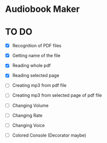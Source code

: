 # Audiobook Maker

# TO DO

-[x] Recognition of PDF files
-[x] Getting name of the file
-[x] Reading whole pdf
-[x] Reading selected page
-[ ] Creating mp3 from pdf file
-[ ] Creating mp3 from selected page of pdf file
-[ ] Changing Volume
-[ ] Changing Rate
-[ ] Changing Voice
-[ ] Colored Console (Decorator maybe)


